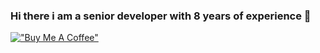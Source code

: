 ### Hi there i am a senior developer with 8 years of experience 👋

[!["Buy Me A Coffee"](https://www.buymeacoffee.com/assets/img/custom_images/orange_img.png)](https://www.buymeacoffee.com/shankhadevpadam)

<!--
**shankhadevpadam/shankhadevpadam** is a ✨ _special_ ✨ repository because its `README.md` (this file) appears on your GitHub profile.

Here are some ideas to get you started:

- 🔭 I’m currently working on ...
- 🌱 I’m currently learning ...
- 👯 I’m looking to collaborate on ...
- 🤔 I’m looking for help with ...
- 💬 Ask me about ...
- 📫 How to reach me: ...
- 😄 Pronouns: ...
- ⚡ Fun fact: ...
-->
